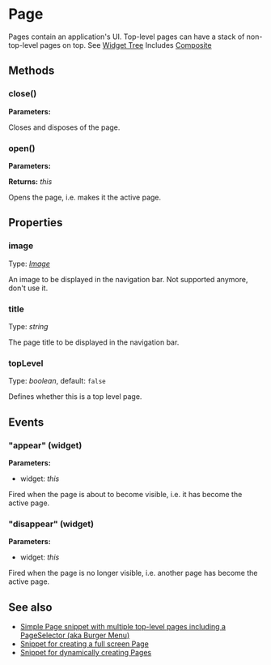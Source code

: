 ---
---
# Page

Pages contain an application's UI. Top-level pages can have a stack of non-top-level pages on top. See [Widget Tree](../ui)
Includes [Composite](Composite.md)

## Methods

### close()



**Parameters:**



Closes and disposes of the page.


### open()



**Parameters:**



**Returns:** *this*

Opens the page, i.e. makes it the active page.



## Properties

### image

Type: *[Image](../types.md#image)*

An image to be displayed in the navigation bar. Not supported anymore, don't use it.

### title

Type: *string*

The page title to be displayed in the navigation bar.

### topLevel

Type: *boolean*, default: `false`

Defines whether this is a top level page.


## Events

### "appear" (widget)

**Parameters:**

- widget: *this*

Fired when the page is about to become visible, i.e. it has become the active page.


### "disappear" (widget)

**Parameters:**

- widget: *this*

Fired when the page is no longer visible, i.e. another page has become the active page.



## See also

- [Simple Page snippet with multiple top-level pages including a PageSelector (aka Burger Menu)](https://github.com/eclipsesource/tabris-js/blob/v1.9.0/snippets/page/page.js)
- [Snippet for creating a full screen Page](https://github.com/eclipsesource/tabris-js/blob/v1.9.0/snippets/page-fullscreen/page-fullscreen.js)
- [Snippet for dynamically creating Pages](https://github.com/eclipsesource/tabris-js/blob/v1.9.0/snippets/page-add-dynamically/page-add-dynamically.js)
